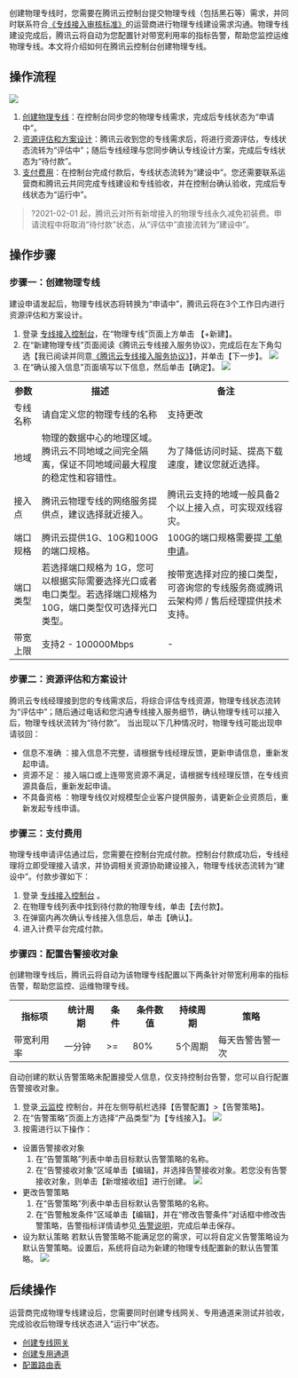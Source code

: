 创建物理专线时，您需要在腾讯云控制台提交物理专线（包括黑石等）需求，并同时联系符合[《专线接入审核标准》](https://cloud.tencent.com/document/product/216/45875)的运营商进行物理专线建设需求沟通。物理专线建设完成后，腾讯云将自动为您配置针对带宽利用率的指标告警，帮助您监控运维物理专线。本文将介绍如何在腾讯云控制台创建物理专线。

## 操作流程
![](https://main.qcloudimg.com/raw/a34f5ace09d70be4de19d1d21d8c6f67.png)
1. [创建物理专线](#buzhou1)：在控制台同步您的物理专线需求，完成后专线状态为“申请中”。
2. [资源评估和方案设计](#buzhou2)：腾讯云收到您的专线需求后，将进行资源评估，专线状态流转为“评估中”；随后专线经理与您同步确认专线设计方案，完成后专线状态为“待付款”。
3. [支付费用](#buzhou3)：在控制台完成付款后，专线状态流转为“建设中”。您还需要联系运营商和腾讯云共同完成专线建设和专线验收，并在控制台确认验收，完成后专线状态为“运行中”。
>?2021-02-01 起，腾讯云对所有新增接入的物理专线永久减免初装费。申请流程中将取消“待付款”状态，从“评估中”直接流转为“建设中”。
> 

## 操作步骤
<span id="buzhou1"></span>

### 步骤一：创建物理专线
建设申请发起后，物理专线状态将转换为“申请中”，腾讯云将在3个工作日内进行资源评估和方案设计。
1. 登录 [专线接入控制台]( https://console.cloud.tencent.com/dc/dc)，在“物理专线”页面上方单击 【+新建】。
2. 在“新建物理专线”页面阅读《腾讯云专线接入服务协议》，完成后在左下角勾选【我已阅读并同意[《腾讯云专线接入服务协议》](https://cloud.tencent.com/document/product/216/45873)】，并单击【下一步】。
    ![](https://main.qcloudimg.com/raw/311d90253642885ef33eea0d1f844ff4.png)
3. 在“确认接入信息”页面填写以下信息，然后单击【确定】。
	![](https://main.qcloudimg.com/raw/3fb71655b223461d0bd7c2b2b677d023.png)
<table>
<tr>
<th width="10%">参数</th>
<th width="45%">描述</th>
<th width="45%">备注</th>
</tr>
<tr>
<td>专线名称</td>
<td>请自定义您的物理专线的名称</td>
<td>支持更改</td>
</tr>
<tr>
<td>地域</td>
<td>物理的数据中心的地理区域。腾讯云不同地域之间完全隔离，保证不同地域间最大程度的稳定性和容错性。</td>
<td>为了降低访问时延、提高下载速度，建议您就近选择。</td>
</tr>
<tr>
<td>接入点</td>
<td>腾讯云物理专线的网络服务提供点，建议选择就近接入。</td>
<td>腾讯云支持的地域一般具备2个以上接入点，可实现双线容灾。</td>
</tr>
<tr>
<td>端口规格</td>
<td>腾讯云提供1G、10G和100G的端口规格。</td>
<td>100G的端口规格需要提<a href="https://console.cloud.tencent.com/workorder/category"> 工单申请</a>。</td>
</tr>
<tr>
<td>端口类型</td>
<td> 若选择端口规格为 1G，您可以根据实际需要选择光口或者电口类型。若选择端口规格为 10G，端口类型仅可选择光口类型。</td>
<td>按带宽选择对应的接口类型，可咨询您的专线服务商或腾讯云架构师 / 售后经理提供技术支持。</td>
</tr>
<tr>
<td>带宽上限</td>
<td>支持2 - 100000Mbps</td>
<td>- </td>
</tr>
</table>
<span id="buzhou2"></span>

### 步骤二：资源评估和方案设计
腾讯云专线经理接到您的专线需求后，将综合评估专线资源，物理专线状态流转为“评估中”；随后通过电话和您沟通专线接入服务细节，确认物理专线可以接入后，物理专线状流转为“待付款”。
当出现以下几种情况时，物理专线可能出现申请驳回：

- 信息不准确 ：接入信息不完整，请根据专线经理反馈，更新申请信息，重新发起申请。
- 资源不足： 接入端口或上连带宽资源不满足，请根据专线经理反馈，在专线资源具备后，重新发起申请。
- 不具备资格 ：物理专线仅对规模型企业客户提供服务，请更新企业资质后，重新发起专线申请。

<span id="buzhou3"></span>
### 步骤三：支付费用
物理专线申请评估通过后，您需要在控制台完成付款。控制台付款成功后，专线经理将立即受理接入请求，并协调相关资源协助建设接入，物理专线状态流转为“建设中”。付款步骤如下：

1. 登录 [专线接入控制台]( https://console.cloud.tencent.com/dc/dc) 。
2. 在物理专线列表中找到待付款的物理专线，单击【去付款】。
3. 在弹窗内再次确认专线接入信息后，单击【确认】。
4. 进入计费平台完成付款。

### 步骤四：配置告警接收对象
创建物理专线后，腾讯云将自动为该物理专线配置以下两条针对带宽利用率的指标告警，帮助您监控、运维物理专线。
<table>
<tr>
<th>指标项</th>
<th>统计周期</th>
<th>条件</th>
<th>条件数值</th>
<th>持续周期</th>
<th>策略</th>
</tr>
<tr>
<td>带宽利用率 </td>
<td>一分钟</td>
<td>>=</td>
<td>80%</td>
<td>5个周期</td>
<td>每天告警告警一次 </td>
</tr>
</table>

自动创建的默认告警策略未配置接受人信息，仅支持控制台告警，您可以自行配置告警接收对象。
1. 登录[ 云监控](https://console.cloud.tencent.com/monitor/overview) 控制台，并在左侧导航栏选择【告警配置】>【告警策略】。
2. 在“告警策略”页面上方选择“产品类型”为【专线接入】。
![](https://main.qcloudimg.com/raw/dd623aec4ea3048e34922cfbc75261c7.png)
3. 按需进行以下操作：
 - 设置告警接收对象
      1. 在“告警策略”列表中单击目标默认告警策略的名称。
      2. 在“告警接收对象”区域单击【编辑】，并选择告警接收对象。若您没有告警接收对象，则单击【新增接收组】进行创建。
         ![](https://main.qcloudimg.com/raw/12444a2429ead98ac07897d7955c7426.png)
 - 更改告警策略
      1. 在“告警策略”列表中单击目标默认告警策略的名称。
      2. 在“告警触发条件”区域单击【编辑】，并在“修改告警条件”对话框中修改告警策略，告警指标详情请参见[ 告警说明](https://cloud.tencent.com/document/product/216/48582)，完成后单击保存。
 - 设为默认策略
      若默认告警策略不能满足您的需求，可以将自定义告警策略设为默认告警策略。设置后，系统将自动为新建的物理专线配置新的默认告警策略。
      ![](https://main.qcloudimg.com/raw/912bb01ae7fce69ea811229ede89d5b8.png)

## 后续操作

运营商完成物理专线建设后，您需要同时创建专线网关、专用通道来测试并验收，完成验收后物理专线状态进入“运行中”状态。
- [创建专线网关](https://cloud.tencent.com/document/product/216/19256)
- [创建专用通道](https://cloud.tencent.com/document/product/216/19250)
- [配置路由表](https://cloud.tencent.com/document/product/216/19259)
